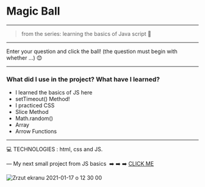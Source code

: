 <h1> Magic Ball </h1>

----------
>from the series: learning the basics of Java script  :muscle:

----


Enter your question and click the ball!
(the question must begin with whether ...) :blush:

-------

<h3>What did I use in the project? What have I learned?</h3>

* I learned the basics of JS here
* setTimeout() Method!
* I practiced CSS
* Slice Method
* Math.random()
* Array
* Arrow Functions




-----


:computer: TECHNOLOGIES : html, css and JS.

—
My next small project from JS basics  :arrow_right: :arrow_right: :arrow_right: [CLICK ME ](https://github.com/martynakil/countdown-timer)


![Zrzut ekranu 2021-01-17 o 12 30 00](https://user-images.githubusercontent.com/59742201/104839167-b98dae00-58bf-11eb-82d1-f6afdfacd611.png)
